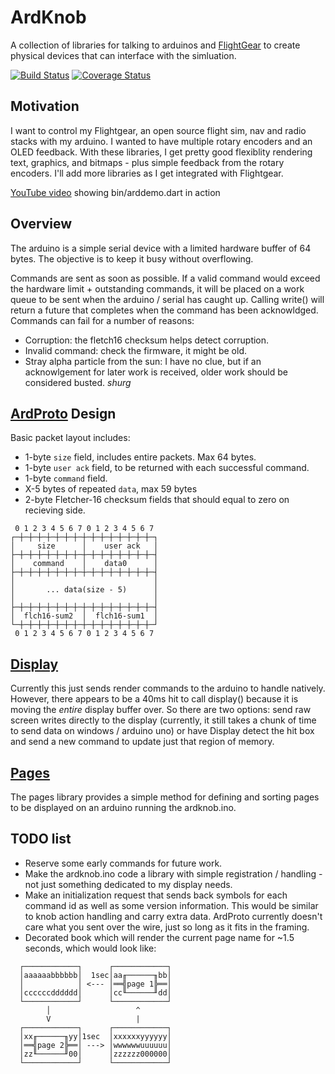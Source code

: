 # ArdKnob

A collection of libraries for talking to arduinos and [FlightGear](www.flightgear.org)
to create physical devices that can interface with the simluation.

[![Build Status](https://travis-ci.org/jtmcdole/ardknob.svg?branch=master)](https://travis-ci.org/jtmcdole/ardknob)
[![Coverage Status](https://coveralls.io/repos/github/jtmcdole/ardknob/badge.svg?branch=master)](https://coveralls.io/github/jtmcdole/ardknob?branch=master)

## Motivation

I want to control my Flightgear, an open source flight sim, nav and radio stacks
with my arduino. I wanted to have multiple rotary encoders and an OLED feedback.
With these libraries, I get pretty good flexiblity rendering text, graphics, and
bitmaps - plus simple feedback from the rotary encoders. I'll add more libraries
as I get integrated with Flightgear.

[YouTube video](https://youtu.be/FwqusukU0Ao) showing bin/arddemo.dart in action

## Overview 

The arduino is a simple serial device with a limited hardware buffer of 64
bytes. The objective is to keep it busy without overflowing.

Commands are sent as soon as possible. If a valid command would exceed the
hardware limit + outstanding commands, it will be placed on a work queue to be
sent when the arduino / serial has caught up. Calling write() will return a 
future that completes when the command has been acknowldged. Commands can fail
for a number of reasons:

* Corruption: the fletch16 checksum helps detect corruption.
* Invalid command: check the firmware, it might be old.
* Stray alpha particle from the sun: I have no clue, but if an acknowlgement
for later work is received, older work should be considered busted. *shurg*

## [ArdProto](ardproto/ardproto-library.html) Design

Basic packet layout includes:

* 1-byte `size` field, includes entire packets. Max 64 bytes.
* 1-byte `user ack` field, to be returned with each successful command.
* 1-byte `command` field.
* X-5 bytes of repeated `data`, max 59 bytes
* 2-byte Fletcher-16 checksum fields that should equal to zero on recieving side.

```
 0 1 2 3 4 5 6 7 0 1 2 3 4 5 6 7
┌─┼─┼─┼─┼─┼─┼─┼─┼─┼─┼─┼─┼─┼─┼─┼─┐
│     size      │    user ack   │
├─┼─┼─┼─┼─┼─┼─┼─┼─┼─┼─┼─┼─┼─┼─┼─┤
│    command    │    data0      │
├─┼─┼─┼─┼─┼─┼─┼─┼─┼─┼─┼─┼─┼─┼─┼─┤
│                               │
│       ... data(size - 5)      │
│                               │
├─┼─┼─┼─┼─┼─┼─┼─┼─┼─┼─┼─┼─┼─┼─┼─┤
│  flch16-sum2  │  flch16-sum1  │
└─┼─┼─┼─┼─┼─┼─┼─┼─┼─┼─┼─┼─┼─┼─┼─┘
 0 1 2 3 4 5 6 7 0 1 2 3 4 5 6 7

```

## [Display](display/display-library.html)

Currently this just sends render commands to the arduino to handle natively.
However, there appears to be a 40ms hit to call display() because it is moving
the _entire_ display buffer over. So there are two options: send raw screen
writes directly to the display (currently, it still takes a chunk of time to
send data on windows / arduino uno) or have Display detect the hit box and send
a new command to update just that region of memory.

## [Pages](pages/pages-library.html)

The pages library provides a simple method for defining and sorting pages to be
displayed on an arduino running the ardknob.ino.

## TODO list

* Reserve some early commands for future work.
* Make the ardknob.ino code a library with simple registration / handling - not
just something dedicated to my display needs.
* Make an initialization request that sends back symbols for each command id as
well as some version information. This would be similar to knob action handling
and carry extra data. ArdProto currently doesn't care what you sent over the
wire, just so long as it fits in the framing.
* Decorated book which will render the current page name for ~1.5 seconds, which
would look like:

```
  ┌────────────┐      ┌────────────┐
  │aaaaaabbbbbb│  1sec│aa╓──────╖bb│
  │            │ <--- │══╣page 1╠══│
  │ccccccdddddd│      │cc╙──────╜dd│
  └────────────┘      └────────────┘
        │                   ^
        V                   |
  ┌────────────┐      ┌────────────┐
  │xx╓──────╖yy│1sec  │xxxxxxyyyyyy│
  │══╣page 2╠══│ ---> │wwwwwwuuuuuu│
  │zz╙──────╜00│      │zzzzzz000000│
  └────────────┘      └────────────┘
```
